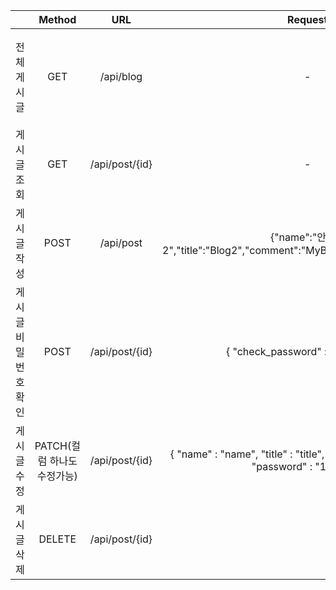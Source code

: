 |                       | Method |       URL      |                                            Request                                           |                                                                                                                                                                                                                                        Response                                                                                                                                                                                                                                        |
|-----------------------|:------:|:--------------:|:--------------------------------------------------------------------------------------------:|:--------------------------------------------------------------------------------------------------------------------------------------------------------------------------------------------------------------------------------------------------------------------------------------------------------------------------------------------------------------------------------------------------------------------------------------------------------------------------------------:|
| 전체 게시글 | GET    | /api/blog      | -                                                                                            |  {"createdAt": "2022-08-18T14:55:28.779275",                "id": 3,             "name": "안진우",                                                                 "title":"Blog"},{"createdAt": "2022-08-18T05:31:04.293865","id": 2,"name": "안진우","title": "Blog"} |
| 게시글 조회           | GET    | /api/post/{id} | -                                                                                            | {"createdAt": "2022-08-18T12:33:42.894199","name": "안진우","title": "Blog","comment": "MyBlog"}|                                                                                                                                                                                         
| 게시글 작성           | POST   | /api/post      | {"name":"안진우2","title":"Blog2","comment":"MyBlog2","password":"1234"} |{"createdAt": "2022-08-18T14:57:38.4942788","id": 4,"name": "안진우2",\"title": "Blog2"}|
| 게시글 비밀번호 확인  | POST   | /api/post/{id} | { "check_password" :"password" }                                                       |비밀번호가 일치합니다.                                                               
| 게시글 수정           | PATCH(컬럼 하나도 수정가능)    | /api/post/{id} | {   "name" : "name",   "title" : "title",   "comment" : "comment",   "password" : "12345"  }    | 수정되었습니다.                                                                                     |
| 게시글 삭제           | DELETE | /api/post/{id} |                    |             id 번째 게시물이 삭제되었습니다.                                                 |
